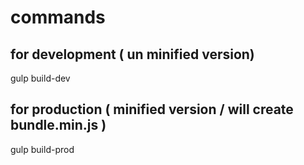 # commands

## for development ( un minified version)
gulp build-dev

## for production ( minified version / will create bundle.min.js )
gulp build-prod
